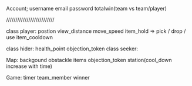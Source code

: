 Account;
  username
  email
  password
  totalwin(team vs team/player)
 
 //////////////////////////
  
class player:
  postion
  view_distance
  move_speed
  item_hold => pick / drop / use
  item_cooldown
  
  class hider:
    health_point
    objection_token
  class seeker:
    
  
  
Map:
  backgound
  obstackle
  items
  objection_token
  station(cool_down increase with time)
  
Game:
  timer
  team_member
  winner
  
  
